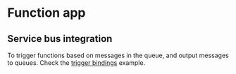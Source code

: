 # Function app

## Service bus integration

To trigger functions based on messages in the queue, and output messages to queues. Check the [trigger bindings](./trigger-binding/) example.
